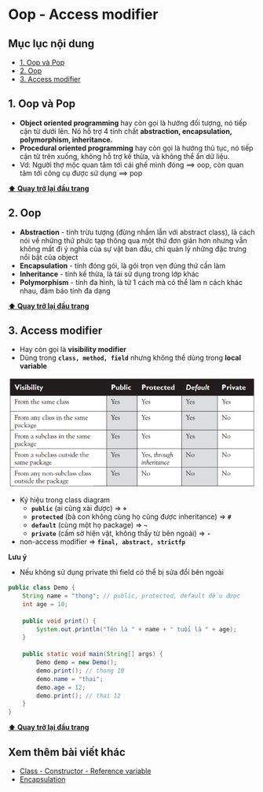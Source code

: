 # Oop - Access modifier

## Mục lục nội dung

- [1. Oop và Pop](#1-oop-và-pop)
- [2. Oop](#2-oop)
- [3. Access modifier](#3-access-modifier)

## 1. Oop và Pop

- **Object oriented programming** hay còn gọi là hướng đối tượng, nó tiếp cận từ dưới lên. Nó hỗ trợ 4 tính chất **abstraction, encapsulation, polymorphism, inheritance.**
- **Procedural oriented programming** hay còn gọi là hướng thủ tục, nó tiếp cận từ trên xuống, không hỗ trợ kế thừa, và không thể ẩn dữ liệu.
- Vd: Người thợ mộc quan tâm tới cái ghế mình đóng ==> oop, còn quan tâm tới công cụ được sử dụng ==> pop

**[⬆ Quay trở lại đầu trang](#mục-lục-nội-dung)**

## 2. Oop

- **Abstraction** - tính trừu tượng (đừng nhầm lẫn với abstract class), là cách nói về những thứ phức tạp thông qua một thứ đơn giản hơn nhưng vẫn không mất đi ý nghĩa của sự vật ban đầu, chỉ quản lý những đặc trưng nổi bật của object
- **Encapsulation** - tính đóng gói, là gói trọn vẹn đúng thứ cần làm
- **Inheritance** - tính kế thừa, là tái sử dụng trong lớp khác
- **Polymorphism** - tính đa hình, là từ 1 cách mà có thể làm n cách khác nhau, đảm báo tính đa dạng

**[⬆ Quay trở lại đầu trang](#mục-lục-nội-dung)**

## 3. Access modifier

- Hay còn gọi là **visibility modifier**
- Dùng trong **`class, method, field`** nhưng không thể dùng trong **local variable**

![access modifier](/assets/day13-access-modifier.jpg)

- Ký hiệu trong class diagram
    - **`public`** (ai cũng xài được) => **`+`**
    - **`protected`** (bà con không cùng họ cũng được inheritance) => **`#`**
    - **`default`** (cùng một họ package) => **`~`**
    - **`private`** (cấm sờ hiện vật, không thấy từ bên ngoài) => **`-`**
- non-access modifier => **`final, abstract, strictfp`**

**Lưu ý**

- Nếu không sử dụng private thì field có thể bị sửa đổi bên ngoài 

```java
public class Demo {
    String name = "thong"; // public, protected, default đều được
    int age = 10;

    public void print() {
        System.out.println("Tên là " + name + " tuổi là " + age);
    }

    public static void main(String[] args) {
        Demo demo = new Demo();
        demo.print(); // thong 10
        demo.name = "thai";
        demo.age = 12;
        demo.print(); // thai 12
    }
}
```

**[⬆ Quay trở lại đầu trang](#mục-lục-nội-dung)**

## Xem thêm bài viết khác

- [Class - Constructor - Reference variable](day012.md)
- [Encapsulation](day014.md)
